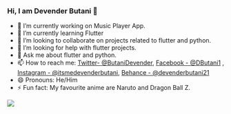### Hi, I am Devender Butani 👋

- 🔭 I’m currently working on Music Player App.
- 🌱 I’m currently learning Flutter
- 👯 I’m looking to collaborate on projects related to flutter and python.
- 🤔 I’m looking for help with flutter projects.
- 💬 Ask me about flutter and python.
- 📫 How to reach me: [Twitter- @ButaniDevender](https://twitter.com/ButaniDevender), [Facebook - @DButani1](https://www.facebook.com/Dbutani1/) , [Instagram - @itsmedevenderbutani](https://www.instagram.com/itsmedevenderbutani/), [Behance - @devenderbutani21](https://www.behance.net/devenderbutani21)
- 😄 Pronouns: He/Him
- ⚡ Fun fact: My favourite anime are Naruto and Dragon Ball Z.

<img src = "https://github-readme-stats.vercel.app/api?username=devenderbutani21&&show_icons=true&title_color=ffffff&icon_color=e0b0ff&text_color=FF8C00&bg_color=151515">
